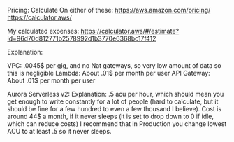 Pricing:
Calculate On either of these: 
    https://aws.amazon.com/pricing/
    https://calculator.aws/

My calculated expenses:
https://calculator.aws/#/estimate?id=96d70d812771b2578992d1b3770e6368bc17f412


Explanation:

VPC: .0045$ per gig, and no Nat gateways, so very low amount of data so this is negligible
Lambda: About .01$ per month per user
API Gateway: About .01$ per month per user

Aurora Serverless v2: 
    Explanation: .5 acu per hour, which should mean you get enough to write constantly for a lot of people (hard to calculate, but it should be fine for a few hundred to even a few thousand I believe).
    Cost is around 44$ a month, if it never sleeps (it is set to drop down to 0 if idle, which can reduce costs)
    I recommend that in Production you change lowest ACU to at least .5 so it never sleeps.